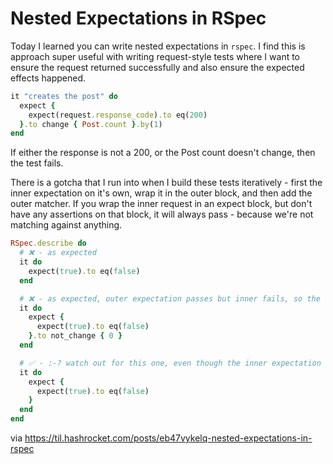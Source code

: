 # Nested Expectations in RSpec

Today I learned you can write nested expectations in `rspec`. I find this is
approach super useful with writing request-style tests where I want to ensure
the request returned successfully and also ensure the expected effects
happened.

``` ruby
it "creates the post" do
  expect {
    expect(request.response_code).to eq(200)
  }.to change { Post.count }.by(1)
end
```

If either the response is not a 200, or the Post count doesn't change, then the
test fails.

There is a gotcha that I run into when I build these tests iteratively - first
the inner expectation on it's own, wrap it in the outer block, and then add the
outer matcher. If you wrap the inner request in an expect block, but don't have
any assertions on that block, it will always pass - because we're not matching
against anything.

``` ruby
RSpec.describe do
  # ❌ - as expected
  it do
    expect(true).to eq(false)
  end

  # ❌ - as expected, outer expectation passes but inner fails, so the test fails
  it do
    expect {
      expect(true).to eq(false)
    }.to not_change { 0 }
  end

  # ✅ - :-? watch out for this one, even though the inner expectation fails, the test passes
  it do
    expect {
      expect(true).to eq(false)
    }
  end
end
```

via https://til.hashrocket.com/posts/eb47vykelq-nested-expectations-in-rspec
